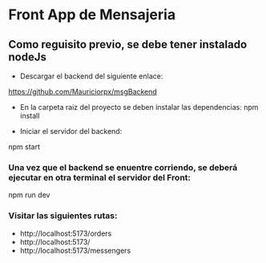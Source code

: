 # Front App de Mensajeria
## Como reguisito previo, se debe tener instalado nodeJs

* Descargar el backend del siguiente enlace:

https://github.com/Mauriciorpx/msgBackend

* En la carpeta raiz del proyecto se deben instalar las dependencias:
npm install

* Iniciar el servidor del backend:

npm start

### Una vez que el backend se enuentre corriendo, se deberá ejecutar en otra terminal el servidor del Front:

npm run dev

### Visitar las siguientes rutas:

* http://localhost:5173/orders
* http://localhost:5173/
* http://localhost:5173/messengers




